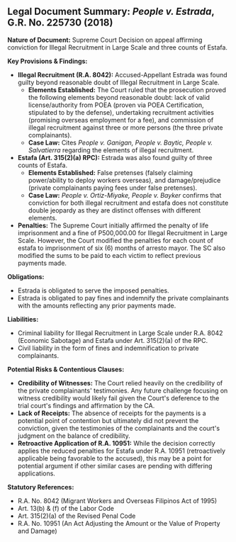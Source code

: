 ## Legal Document Summary: *People v. Estrada*, G.R. No. 225730 (2018)

**Nature of Document:** Supreme Court Decision on appeal affirming conviction for Illegal Recruitment in Large Scale and three counts of Estafa.

**Key Provisions & Findings:**

*   **Illegal Recruitment (R.A. 8042):** Accused-Appellant Estrada was found guilty beyond reasonable doubt of Illegal Recruitment in Large Scale.
    *   **Elements Established:** The Court ruled that the prosecution proved the following elements beyond reasonable doubt: lack of valid license/authority from POEA (proven via POEA Certification, stipulated to by the defense), undertaking recruitment activities (promising overseas employment for a fee), and commission of illegal recruitment against three or more persons (the three private complainants).
    *   **Case Law:** Cites *People v. Ganigan, People v. Baytic, People v. Salvatierra* regarding the elements of illegal recruitment.
*   **Estafa (Art. 315(2)(a) RPC):** Estrada was also found guilty of three counts of Estafa.
    *   **Elements Established:** False pretenses (falsely claiming power/ability to deploy workers overseas), and damage/prejudice (private complainants paying fees under false pretenses).
    *   **Case Law:** *People v. Ortiz-Miyake, People v. Bayker* confirms that conviction for both illegal recruitment and estafa does not constitute double jeopardy as they are distinct offenses with different elements.
*   **Penalties:** The Supreme Court initially affirmed the penalty of life imprisonment and a fine of P500,000.00 for Illegal Recruitment in Large Scale. However, the Court modified the penalties for each count of estafa to imprisonment of six (6) months of arresto mayor. The SC also modified the sums to be paid to each victim to reflect previous payments made.

**Obligations:**

*   Estrada is obligated to serve the imposed penalties.
*   Estrada is obligated to pay fines and indemnify the private complainants with the amounts reflecting any prior payments made.

**Liabilities:**

*   Criminal liability for Illegal Recruitment in Large Scale under R.A. 8042 (Economic Sabotage) and Estafa under Art. 315(2)(a) of the RPC.
*   Civil liability in the form of fines and indemnification to private complainants.

**Potential Risks & Contentious Clauses:**

*   **Credibility of Witnesses:** The Court relied heavily on the credibility of the private complainants' testimonies. Any future challenge focusing on witness credibility would likely fail given the Court's deference to the trial court's findings and affirmation by the CA.
*   **Lack of Receipts:** The absence of receipts for the payments is a potential point of contention but ultimately did not prevent the conviction, given the testimonies of the complainants and the court's judgment on the balance of credibility.
*   **Retroactive Application of R.A. 10951:** While the decision correctly applies the reduced penalties for Estafa under R.A. 10951 (retroactively applicable being favorable to the accused), this may be a point for potential argument if other similar cases are pending with differing applications.

**Statutory References:**

*   R.A. No. 8042 (Migrant Workers and Overseas Filipinos Act of 1995)
*   Art. 13(b) & (f) of the Labor Code
*   Art. 315(2)(a) of the Revised Penal Code
*   R.A. No. 10951 (An Act Adjusting the Amount or the Value of Property and Damage)
